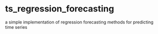 # ts_regression_forecasting
a simple implementation of regression forecasting methods for predicting time series
